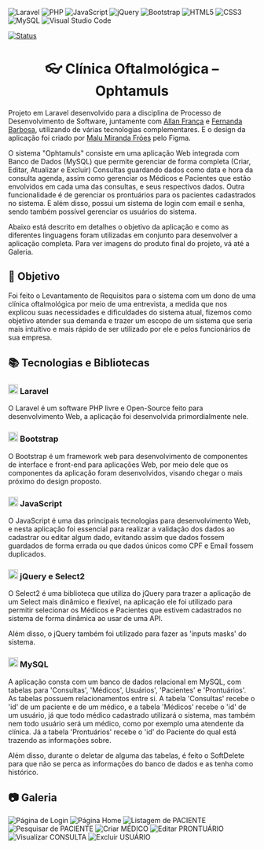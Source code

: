 ![Laravel](https://img.shields.io/badge/laravel-%23FF2D20.svg?style=for-the-badge&logo=laravel&logoColor=white) ![PHP](https://img.shields.io/badge/php-%23777BB4.svg?style=for-the-badge&logo=php&logoColor=white) ![JavaScript](https://img.shields.io/badge/javascript-%23323330.svg?style=for-the-badge&logo=javascript&logoColor=%23F7DF1E) ![jQuery](https://img.shields.io/badge/jquery-%230769AD.svg?style=for-the-badge&logo=jquery&logoColor=white) ![Bootstrap](https://img.shields.io/badge/bootstrap-%238511FA.svg?style=for-the-badge&logo=bootstrap&logoColor=white) ![HTML5](https://img.shields.io/badge/html5-%23E34F26.svg?style=for-the-badge&logo=html5&logoColor=white) ![CSS3](https://img.shields.io/badge/css3-%231572B6.svg?style=for-the-badge&logo=css3&logoColor=white) ![MySQL](https://img.shields.io/badge/mysql-%2300f.svg?style=for-the-badge&logo=mysql&logoColor=white) ![Visual Studio Code](https://img.shields.io/badge/Visual%20Studio%20Code-0078d7.svg?style=for-the-badge&logo=visual-studio-code&logoColor=white)

[![Status](https://img.shields.io/badge/Status-Concluído-blue)]()

<h1 align="center">👓 Clínica Oftalmológica – Ophtamuls</h1>

Projeto em Laravel desenvolvido para a disciplina de Processo de Desenvolvimento de Software, juntamente com [Allan França](https://github.com/Allanfd12) e [Fernanda Barbosa](https://github.com/fernandabmf), utilizando de várias tecnologias complementares. E o design da aplicação foi criado por [Malu Miranda Fróes](https://github.com/malumirandafr) pelo Figma.

O sistema "Ophtamuls" consiste em uma aplicação Web integrada com Banco de Dados (MySQL) que permite gerenciar de forma completa (Criar, Editar, Atualizar e Excluir) Consultas guardando dados como data e hora da consulta agenda, assim como gerenciar os Médicos e Pacientes que estão envolvidos em cada uma das consultas, e seus respectivos dados. Outra funcionalidade é de gerenciar os prontuários para os pacientes cadastrados no sistema. E além disso, possui um sistema de login com email e senha, sendo também possível gerenciar os usuários do sistema.

Abaixo está descrito em detalhes o objetivo da aplicação e como as diferentes linguagens foram utilizadas em conjunto para desenvolver a aplicação completa. Para ver imagens do produto final do projeto, vá até a Galeria.

<h2>🎯 Objetivo</h2>

Foi feito o Levantamento de Requisitos para o sistema com um dono de uma clínica oftalmológica por meio de uma entrevista, a medida que nos explicou suas necessidades e dificuldades do sistema atual, fizemos como objetivo atender sua demanda e trazer um escopo de um sistema que seria mais intuitivo e mais rápido de ser utilizado por ele e pelos funcionários de sua empresa.

<h2>📚 Tecnologias e Bibliotecas</h2>

<h3><img width=20 src="https://cdn.jsdelivr.net/gh/devicons/devicon/icons/laravel/laravel-plain.svg" /> Laravel</h3>

O Laravel é um software PHP livre e Open-Source feito para desenvolvimento Web, a aplicação foi desenvolvida primordialmente nele.

<h3><img width=20 src="https://cdn.jsdelivr.net/gh/devicons/devicon/icons/bootstrap/bootstrap-original.svg" /> Bootstrap</h3>

O Bootstrap é um framework web para desenvolvimento de componentes de interface e front-end para aplicações Web, por meio dele que os componentes da aplicação foram desenvolvidos, visando chegar o mais próximo do design proposto.

<h3><img width=20 src="https://cdn.jsdelivr.net/gh/devicons/devicon/icons/javascript/javascript-original.svg" /> JavaScript</h3>

O JavaScript é uma das principais tecnologias para desenvolvimento Web, e nesta aplicação foi essencial para realizar a validação dos dados ao cadastrar ou editar algum dado, evitando assim que dados fossem guardados de forma errada ou que dados únicos como CPF e Email fossem duplicados.

<h3><img width=20 src="https://cdn.jsdelivr.net/gh/devicons/devicon/icons/jquery/jquery-original.svg" /> jQuery e Select2</h3>

O Select2 é uma biblioteca que utiliza do jQuery para trazer a aplicação de um Select mais dinâmico e flexível, na aplicação ele foi utilizado para permitir selecionar os Médicos e Pacientes que estivem cadastrados no sistema de forma dinâmica ao usar de uma API.

Além disso, o jQuery também foi utilizado para fazer as 'inputs masks' do sistema.

<h3><img width=20 src="https://cdn.jsdelivr.net/gh/devicons/devicon/icons/mysql/mysql-original.svg" /> MySQL</h3>

A aplicação consta com um banco de dados relacional em MySQL, com tabelas para 'Consultas', 'Médicos', Usuários', 'Pacientes' e 'Prontuários'. As tabelas possuem relacionamentos entre si. A tabela 'Consultas' recebe o 'id' de um paciente e de um médico, e a tabela 'Médicos' recebe o 'id' de um usuário, já que todo médico cadastrado utilizará o sistema, mas também nem todo usuário será um médico, como por exemplo uma atendente da clínica. Já a tabela 'Prontuários' recebe o 'id' do Paciente do qual está trazendo as informações sobre.

Além disso, durante o deletar de alguma das tabelas, é feito o SoftDelete para que não se perca as informações do banco de dados e as tenha como histórico.

<h2>📷 Galeria</h2>

![Página de Login](https://github.com/sergiomnds/clinica-oftalmologica-laravel/assets/85349959/d7a58bd0-2c7f-417a-ab66-7455b4f588e6)
![Página Home](https://github.com/sergiomnds/clinica-oftalmologica-laravel/assets/85349959/45c97eae-3417-4d1b-a022-3fcc51ea7645)
![Listagem de PACIENTE](https://github.com/sergiomnds/clinica-oftalmologica-laravel/assets/85349959/897b5e70-9fed-4db0-9413-0901ae89372a)
![Pesquisar de PACIENTE](https://github.com/sergiomnds/clinica-oftalmologica-laravel/assets/85349959/c8e00dfc-6bfb-4e98-9601-74963762680c)
![Criar MÉDICO](https://github.com/sergiomnds/clinica-oftalmologica-laravel/assets/85349959/a61dce6f-924d-4d84-a456-f5ecd2c687f7)
![Editar PRONTUÁRIO](https://github.com/sergiomnds/clinica-oftalmologica-laravel/assets/85349959/e686f1fc-b273-40ea-8c04-573261ce1ed2)
![Visualizar CONSULTA](https://github.com/sergiomnds/clinica-oftalmologica-laravel/assets/85349959/9fe16ae0-1ebf-4a0d-a880-8bba73841234)
![Excluir USUÁRIO](https://github.com/sergiomnds/clinica-oftalmologica-laravel/assets/85349959/f7b43030-1492-4be6-bb8b-211fffa32c75)
